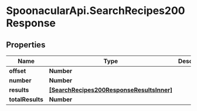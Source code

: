 # SpoonacularApi.SearchRecipes200Response

## Properties

Name | Type | Description | Notes
------------ | ------------- | ------------- | -------------
**offset** | **Number** |  | 
**number** | **Number** |  | 
**results** | [**[SearchRecipes200ResponseResultsInner]**](SearchRecipes200ResponseResultsInner.md) |  | 
**totalResults** | **Number** |  | 


